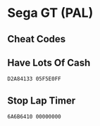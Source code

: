 # Sega GT (PAL)

## Cheat Codes

## Have Lots Of Cash

```
D2A84133 05F5E0FF

```

## Stop Lap Timer

```
6A6B6410 00000000

```


